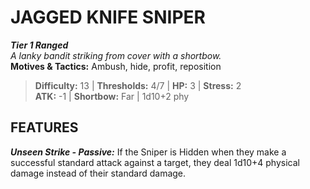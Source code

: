 # JAGGED KNIFE SNIPER

***Tier 1 Ranged***  
*A lanky bandit striking from cover with a shortbow.*  
**Motives & Tactics:** Ambush, hide, profit, reposition

> **Difficulty:** 13 | **Thresholds:** 4/7 | **HP:** 3 | **Stress:** 2  
> **ATK:** -1 | **Shortbow:** Far | 1d10+2 phy  

## FEATURES

***Unseen Strike - Passive:*** If the Sniper is Hidden when they make a successful standard attack against a target, they deal 1d10+4 physical damage instead of their standard damage.
